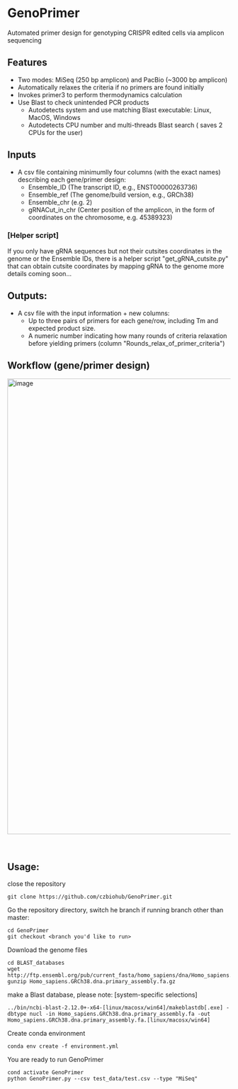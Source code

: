 # GenoPrimer
Automated primer design for genotyping CRISPR edited cells via amplicon sequencing

## Features
- Two modes: MiSeq (250 bp amplicon) and PacBio (~3000 bp amplicon)
- Automatically relaxes the criteria if no primers are found initially
- Invokes primer3 to perform thermodynamics calculation
- Use Blast to check unintended PCR products 
  - Autodetects system and use matching Blast executable: Linux, MacOS, Windows
  - Autodetects CPU number and multi-threads Blast search ( saves 2 CPUs for the user)

## Inputs

- A csv file containing minimumlly four columns (with the exact names) describing each gene/primer design:
  - Ensemble_ID (The transcript ID, e.g., ENST00000263736)  
  - Ensemble_ref (The genome/build version, e.g., GRCh38)  
  - Ensemble_chr (e.g. 2)  
  - gRNACut_in_chr (Center position of the amplicon, in the form of coordinates on the chromosome, e.g. 45389323)   

### [Helper script]
If you only have gRNA sequences but not their cutsites coordinates in the genome or the Ensemble IDs,
there is a helper script "get_gRNA_cutsite.py" that can obtain cutsite coordinates by mapping gRNA to the genome
more details coming soon...

## Outputs:
- A csv file with the input information + new columns: 
  -  Up to three pairs of primers for each gene/row, including Tm and expected product size.
  -  A numeric number indicating how many rounds of criteria relaxation before yielding primers (column "Rounds_relax_of_primer_criteria")

## Workflow (gene/primer design) 
<img width="1027" alt="image" src="https://user-images.githubusercontent.com/4129442/154752321-14e3f6c9-0a4c-435a-8c46-99d1a0893356.png">


&nbsp;
## Usage:
close the repository
```
git clone https://github.com/czbiohub/GenoPrimer.git
```
Go the repository directory, switch he branch if running branch other than master:
```
cd GenoPrimer
git checkout <branch you'd like to run>
```
Download the genome files 
```
cd BLAST_databases
wget http://ftp.ensembl.org/pub/current_fasta/homo_sapiens/dna/Homo_sapiens.GRCh38.dna.primary_assembly.fa.gz
gunzip Homo_sapiens.GRCh38.dna.primary_assembly.fa.gz
```
make a Blast database, please note: [system-specific selections]
```
../bin/ncbi-blast-2.12.0+-x64-[linux/macosx/win64]/makeblastdb[.exe] -dbtype nucl -in Homo_sapiens.GRCh38.dna.primary_assembly.fa -out Homo_sapiens.GRCh38.dna.primary_assembly.fa.[linux/macosx/win64]
```
Create conda environment
```
conda env create -f environment.yml
```

You are ready to run GenoPrimer
```
cond activate GenoPrimer
python GenoPrimer.py --csv test_data/test.csv --type "MiSeq"
```





